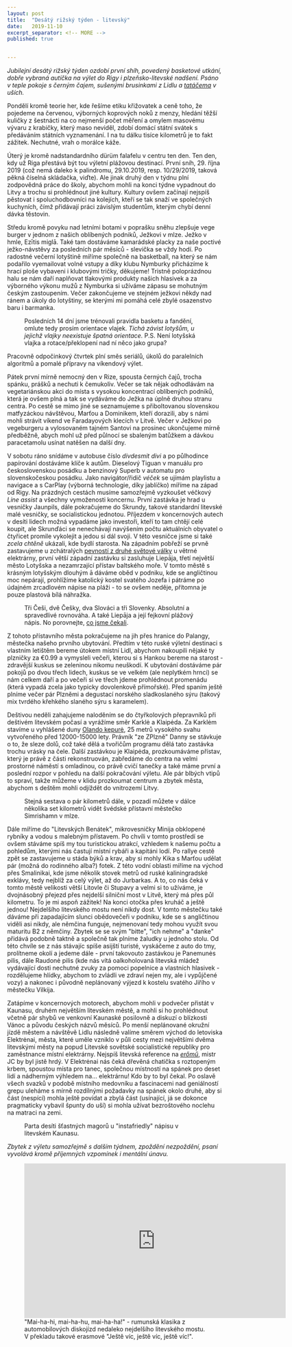 ```yaml
---
layout: post
title:  "Desátý rižský týden - litevský"
date:   2019-11-10
excerpt_separator: <!-- MORE -->
published: true


---
```


<p class="intro"><i><span class="dropcap">J</span>ubilejní desátý rižský týden ozdobí první shíh, povedený basketové utkání, dobře vybraná autíčka na výlet do Rigy i plzeňsko-litevské nadšení. Psáno v teple pokoje s černým čajem, sušenými brusinkami z Lidlu a <a href="https://www.youtube.com/watch?v=7BVMt9BCTy0">tatáčema</a> v uších.</i></p>
<!-- MORE --> 

Pondělí kromě teorie her, kde řešíme etiku křižovatek a ceně toho, že pojedeme na červenou, výborných koprových noků z menzy, hledání těžší kuličky z šestnácti na co nejmenší počet měření a omylem masovému vývaru z krabičky, který maso neviděl, zdobí domácí státní svátek s předáváním státních vyznamenání. I na tu dálku tisíce kilometrů je to fakt zážitek. Nechutné, vrah o morálce káže.

Úterý je kromě nadstandardního dürüm falafelu v centru ten den. Ten den, kdy už Riga přestává být tou výletní plážovou destinací. První sníh, 29. října 2019 (což nemá daleko k palindromu, 29.10.2019, resp. 10/29/2019, taková pěkná číselná skládačka, viďte). Ale jinak druhý den v týdnu plní zodpovědná práce do školy, abychom mohli na konci týdne vypadnout do Litvy a trochu si prohlédnout jiné kultury. Kultury ovšem začínají nejspíš pěstovat i spoluchodbovníci na kolejích, kteří se tak snaží ve společných kuchyních, čímž přidávají práci závislým studentům, kterým chybí denní dávka těstovin.

Středu kromě povyku nad letními botami v poprašku sněhu zlepšuje vege burger v jednom z našich oblíbených podniků, Ježkovi v mlze. Ježko v hmle, Ezītis miglā. Také tam dostáváme kamarádské placky za naše poctivé ježko-návstěvy za posledních pár měsíců - slevička se vždy hodí. Po radostné večerní lotyštině míříme společně na basketball, na který se nám podařilo vyemailovat volné vstupy a díky klubu Nymburky přicházíme k hrací ploše vybaveni i klubovými tričky, děkujeme! Tristně poloprázdnou halu se nám daří naplňovat tlakovými produkty našich hlasivek a za výborného výkonu mužů z Nymburka si užíváme zápasu se mohutným českým zastoupením. Večer zakončujeme ve stejném ježkovi někdy nad ránem a úkoly do lotyštiny, se kterými mi pomáhá celé zbylé osazenstvo baru i barmanka.   

 <figure> 
 <img src="{{ site.baseurl }}/assets/img/IMG_1589.JPG" alt="" class="img-center"> 
   <figcaption>Posledních 14 dní jsme trénovali pravidla basketu a fandění, omlute tedy prosím orientace vlajek. <i>Tichá závist lotyšům, u jejichž vlajky neexistuje špatná orientace.</i> P.S. Není lotyšská vlajka a rotace/překlopení nad ní něco jako grupa?</figcaption>
 </figure>

Pracovně odpočinkový čtvrtek plní směs seriálů, úkolů do paralelních algoritmů a pomalé přípravy na víkendový výlet.

Pátek první mírně nemocný den v Rize, spousta černých čajů, trocha spánku, prášků a nechuti k čemukoliv. Večer se tak nějak odhodlávám na vegetariánskou akci do místa s vysokou koncentrací oblíbených podniků, která je ovšem plná a tak se vydáváme do Ježka na úplně druhou stranu centra. Po cestě se mimo jiné se seznamujeme s přiboltovanou slovenskou matfyzáckou návštěvou, Marťou a Dominikem, kteří dorazili, aby s námi mohli strávit víkend ve Faradayových klecích v Litvě. Večer v Ježkovi po vegeburgeru a vylosovaném tajném Santovi na prosinec ukončujeme mírně předběžně, abych mohl už před půlnocí se sbaleným batůžkem a dávkou paracetamolu usínat natěšen na další dny.

V sobotu ráno snídáme v autobuse číslo *divdesmit divi* a po půlhodince papírování dostáváme klíče k autům. Dieselový Tiguan v manuálu pro československou posádku a benzinový Superb v automatu pro slovenskočeskou posádku. Jako navigátor/řidič *véček*  se ujímám playlistu a navigace a s CarPlay (výborná technologie, díky jablíčko) míříme na západ od Rigy. Na prázdných cestách musíme samozřejmě vyzkoušet véčkový *Line assist* a všechny vymoženosti koncernu. První zastávka je hrad u vesničky Jaunpils, dále pokračujeme do Skrundy, takové standardní litevské malé vesničky, se socialistickou jednotou. Příjezdem v koncernových autech v desíti lidech možná vypadáme jako investoři, kteří to tam chtějí celé koupit, ale Skrunďáci se nenechávají navýšením počtu aktuálních obyvatel o čtyřicet promile vykolejit a jedou si dál svoji. V této vesničce jsme si také *zcela chtěně* ukázali, kde bydlí starosta. Na západním pobřeží se prvně zastavujeme u zchátralých [pevností z druhé světové války](https://www.latvia.travel/en/sight/northern-fort) u větrné elektrárny, první větší západní zastávku si zasluhuje Liepāja, třetí největší město Lotyšska a nezamrzající přístav baltského moře. V tomto městě s krásným lotyšským dlouhým ā dáváme oběd v podniku, kde se angličtinou moc nepárají, prohlížíme katolický kostel svatého Jozefa i pátráme po údajném zrcadlovém nápise na pláži - to se ovšem neděje, přítomna je pouze plastová bílá náhražka.

 <figure> 
 <img src="{{ site.baseurl }}/assets/img/1573589343654.png" alt="" class="img-center"> 
   <figcaption>Tři Češi, dvě Češky, dva Slováci a tři Slovenky. Absolutní a spravedlivé rovnováha. A také Liepāja a její fejkovní plážový nápis. No porovnejte, <a href="http://www.thetravelclub.org/images/travel-house/liepaja/liepaja.jpg">co jsme čekali</a>.</figcaption>
 </figure>

Z tohoto přístavního města pokračujeme na jih přes hranice do Palangy, městečka našeho prvního ubytování. Předtím v této ruské výletní destinaci s vlastním letištěm bereme útokem místní Lidl, abychom nakoupili nějaké ty plzničky za €0.99 a vymysleli večeři, kterou si s Hankou bereme na starost - zdravější kuskus se zeleninou nikomu neuškodí. K ubytování dostáváme pár pokojů po dvou třech lidech, kuskus se ve velkém (ale neplytkém hrnci) se nám celkem daří a po večeři si ve třech jdeme prohlédnout promenádu (která vypadá zcela jako typicky dovolenkově přímořské). Před spaním ještě plníme večer pár Plzněmi a degustací norského sladkoslaného sýru (takový mix tvrdého křehkého slaného sýru s karamelem).

Deštivou neděli zahajujeme naloděním se do čtyřkolových přepravníků při deštivém litevském počasí a vyrážíme směr Karklė a Klaipėda. Za Karklėm stavíme u vyhlášené duny [Olando kepurė](https://en.wikipedia.org/wiki/The_Dutchman%27s_Cap_(Lithuania)), 25 metrů vysokého svahu vytvořeného před 12000-15000 lety. Právník "ze ZPlzně" Danny se stávkuje o to, že sleze dolů, což také dělá a tvořičům programu dělá tato zastávka trochu vrásky na čele. Další zastávkou je Klaipėda, prozkoumáváme přístav, který je právě z části rekonstruován, zabředáme do centra na velmi prostorné náměstí s omladinou, co právě cvičí tanečky a také máme první a poslední rozpor v pohledu na další pokračování výletu. Ale pár blbých vtipů to spraví, takže můžeme v klidu prozkoumat centrum a zbytek města, abychom s deštěm mohli odjíždět do vnitrozemí Litvy. 

<figure> 
 <img src="{{ site.baseurl }}/assets/img/1573594218233.png" alt="" class="img-center"> 
   <figcaption>Stejná sestava o pár kilometrů dále, v pozadí můžete v dálce několika set kilometrů vidět švédské přístavní městečko Simrishamn v mlze.</figcaption>
 </figure>

Dále míříme do "Litevských Benátek", mikrovesničky Minija obklopené rybníky a vodou s malebným přístavem. Po chvíli v tomto prostředí se ovšem stáváme spíš my tou turistickou atrakcí, vzhledem k našemu počtu a pohledům, kterými nás častují místní rybáři a kapitáni lodí. Po rallye cestě zpět se zastavujeme u stáda býků a krav, aby si mohly Kika s Marťou udělat pár (možná do rodinného alba?) fotek. Z této vodní oblasti míříme na východ přes Smalinikai, kde jsme několik stovek metrů od ruské kaliningradské exklávy, tedy nejblíž za celý výlet, až do Jurbarkas. A to, co nás čeká v tomto městě velikosti větší Litovle či Stupavy a velmi si to užíváme, je dvojnásobný přejezd přes nejdelší silniční most v Litvě, který má přes půl kilometru. To je mi aspoň zážitek! Na konci otočka přes kruháč a ještě jednou! Nejdelšího litevského mostu není nikdy dost. V tomto městečku také dáváme při zapadajícím slunci obědovečeři v podniku, kde se s angličtinou viděli asi nikdy, ale němčina funguje, nejmenovaní tedy mohou využít svou maturitu B2 z němčiny. Zbytek se se svým "bitte", "ich nehme" a "danke" přidává podobně taktně a společně tak plníme žaludky u jednoho stolu. Od této chvíle se z nás stávajíc spíše asijští turisté, vyskáčeme z auto do tmy, prolítneme okolí a jedeme dále - první takovouto zastávkou je Panemunės pilis, dále Raudonė pilis (kde nás vítá oalkoholovaná litevská mládež vydávající dosti nechutné zvuky za pomoci popelnice a vlastních hlasivek - rozdělujeme hlídky, abychom to zvládli ve zdraví nejen my, ale i vypůjčené vozy) a nakonec i původně neplánovaný výjezd k kostelu svatého Jiřího v městečku Vilkija. 

Zatápíme v koncernových motorech, abychom mohli v podvečer přistát v Kaunasu, druhém největším litevském městě, a mohli si ho prohlédnout včetně pár shybů ve venkovní Kaunaské posilovně a diskuzí o blízkosti Vánoc a původu českých názvů měsíců. Po menší neplánované okružní jízdě městem a návštěvě Lidlu následně valíme směrem východ do letoviska Elektrėnai, města, které uměle vzniklo v půli cesty mezi největšími dvěma litevskými městy na popud Litevské sovětské socialistické republiky pro zaměstnance místní elektrárny. Nejspíš litevská reference na *[erőmű](http://jcdb.crudo.cz/index.php?p=r&id=422)*, mistr JC by byl jistě hrdý. V Elektrėnai nás čeká dřevěná chatička s roztopeným krbem, spoustou místa pro tanec, společnou místností na spánek pro deset lidí a nádherným výhledem na... elektrárnu! Kdo by to byl čekal. Po oslavě všech svazků v podobě místního medovníku a fascinacemi nad geniálností grepu uleháme s mírně rozdílnými požadavky na spánek okolo druhé, aby si část (nespící) mohla ještě povídat a zbylá část (usínající, já se dokonce pragmaticky vybavil špunty do uší) si mohla užívat bezroštového noclehu na matraci na zemi.

<figure> 
 <img src="{{ site.baseurl }}/assets/img/1573600086890.png" alt="" class="img-center"> 
   <figcaption>Parta desíti šťastných magorů u "instafriedly" nápisu v litevském Kaunasu.</figcaption>
 </figure>

_Zbytek z výletu samozřejmě s dalším týdnem, zpoždění nezpoždění, psaní vyvolává kromě příjemných vzpomínek i mentální únavu._

<figure>
	<iframe width="610" height="360" class="img-center d-block"
	src="https://www.youtube.com/embed/YnopHCL1Jk8"
	frameborder="0"></iframe>
	<figcaption>
		"Mai-ha-hi, mai-ha-hu, mai-ha-ha!" - rumunská klasika z automobilových diskojízd nedaleko nejdelšího litevského mostu. V překladu takové erasmové "Ještě víc, ještě víc, ještě víc!".
	</figcaption>
</figure>   

